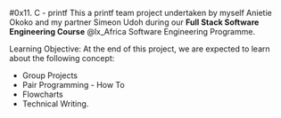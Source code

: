 #0x11. C - printf
This a printf team project undertaken by myself Anietie Okoko and my partner Simeon Udoh during our **Full Stack Software Engineering Course** @lx_Africa Software Engineering Programme.

Learning Objective:
At the end of this project, we are expected to learn about the following concept:
* Group Projects
* Pair Programming - How To
* Flowcharts
* Technical Writing.
